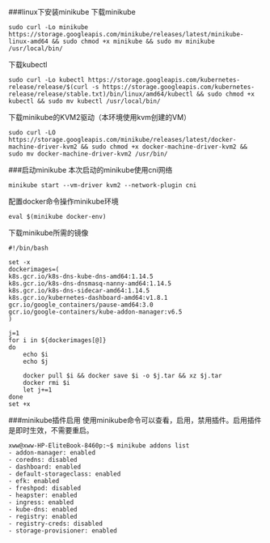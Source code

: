 ###linux下安装minikube
下载minikube
```
sudo curl -Lo minikube https://storage.googleapis.com/minikube/releases/latest/minikube-linux-amd64 && sudo chmod +x minikube && sudo mv minikube /usr/local/bin/
```
下载kubectl
```
sudo curl -Lo kubectl https://storage.googleapis.com/kubernetes-release/release/$(curl -s https://storage.googleapis.com/kubernetes-release/release/stable.txt)/bin/linux/amd64/kubectl && sudo chmod +x kubectl && sudo mv kubectl /usr/local/bin/
```
下载minikube的KVM2驱动（本环境使用kvm创建的VM）
```
sudo curl -LO https://storage.googleapis.com/minikube/releases/latest/docker-machine-driver-kvm2 && sudo chmod +x docker-machine-driver-kvm2 && sudo mv docker-machine-driver-kvm2 /usr/bin/
```
###启动minikube
本次启动的minikube使用cni网络
```
minikube start --vm-driver kvm2 --network-plugin cni
```
配置docker命令操作minikube环境
```
eval $(minikube docker-env)
```
下载minikube所需的镜像
```
#!/bin/bash

set -x
dockerimages=(
k8s.gcr.io/k8s-dns-kube-dns-amd64:1.14.5
k8s.gcr.io/k8s-dns-dnsmasq-nanny-amd64:1.14.5
k8s.gcr.io/k8s-dns-sidecar-amd64:1.14.5
k8s.gcr.io/kubernetes-dashboard-amd64:v1.8.1
gcr.io/google_containers/pause-amd64:3.0
gcr.io/google-containers/kube-addon-manager:v6.5
)

j=1
for i in ${dockerimages[@]}
do
    echo $i
    echo $j

    docker pull $i && docker save $i -o $j.tar && xz $j.tar
    docker rmi $i
    let j+=1
done
set +x
```
###minikube插件启用
使用minikube命令可以查看，启用，禁用插件。启用插件是即时生效，不需要重启。
```
xww@xww-HP-EliteBook-8460p:~$ minikube addons list
- addon-manager: enabled
- coredns: disabled
- dashboard: enabled
- default-storageclass: enabled
- efk: enabled
- freshpod: disabled
- heapster: enabled
- ingress: enabled
- kube-dns: enabled
- registry: enabled
- registry-creds: disabled
- storage-provisioner: enabled

```

